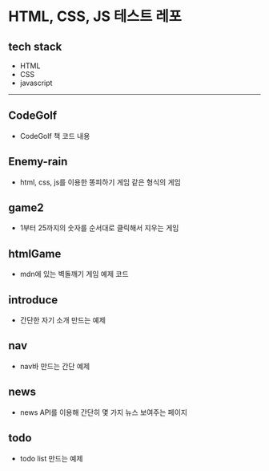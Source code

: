 # HTML, CSS, JS 테스트 레포

## tech stack
- HTML
- CSS
- javascript

---

## CodeGolf
- CodeGolf 책 코드 내용

## Enemy-rain
- html, css, js를 이용한 똥피하기 게임 같은 형식의 게임

## game2
- 1부터 25까지의 숫자를 순서대로 클릭해서 지우는 게임

## htmlGame
- mdn에 있는 벽돌깨기 게임 예제 코드

## introduce
- 간단한 자기 소개 만드는 예제

## nav
- nav바 만드는 간단 예제

## news
- news API를 이용해 간단히 몇 가지 뉴스 보여주는 페이지

## todo
- todo list 만드는 예제
